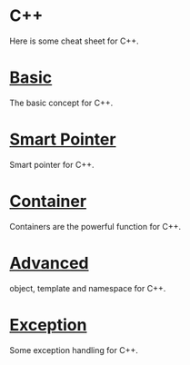 # C++
Here is some cheat sheet for C++.

# [Basic](Basic.md)
The basic concept for C++.

# [Smart Pointer](Smart_Pointer.md)
Smart pointer for C++.

# [Container](Container.md)
Containers are the powerful function for C++.

# [Advanced](Advanced.md)
object, template and namespace for C++.

# [Exception](Exception.md)
Some exception handling for C++.